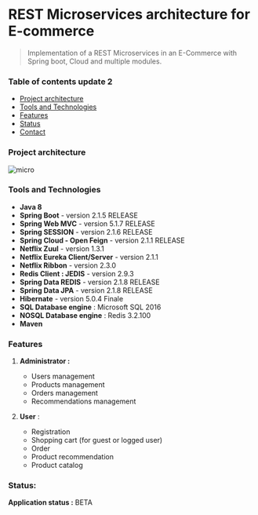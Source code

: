 # REST Microservices architecture for E-commerce

> Implementation of a REST Microservices in an E-Commerce with Spring boot, Cloud and multiple modules.                

### Table of contents update 2

- [Project architecture](#Project-architecture)
- [Tools and Technologies](#technologies)
- [Features](#features)
- [Status](#status)
- [Contact](#contact)

### Project architecture
 
![micro](https://user-images.githubusercontent.com/50141193/58799788-845b1c00-8606-11e9-924b-1b4c03a9091c.png)

### Tools and Technologies

- **Java 8**
- **Spring Boot** - version 2.1.5 RELEASE
- **Spring Web MVC** - version 5.1.7 RELEASE
- **Spring SESSION** - version 2.1.6 RELEASE
- **Spring Cloud - Open Feign** - version 2.1.1 RELEASE
- **Netflix Zuul** - version 1.3.1 
- **Netflix Eureka Client/Server** - version 2.1.1
- **Netflix Ribbon** - version 2.3.0
- **Redis Client : JEDIS** - version 2.9.3
- **Spring Data REDIS** - version 2.1.8 RELEASE
- **Spring Data JPA** - version 2.1.8 RELEASE 
- **Hibernate** - version 5.0.4 Finale
- **SQL Database engine** : Microsoft SQL 2016
- **NOSQL Database engine** : Redis 3.2.100
- **Maven**

### Features

1. **Administrator :**

   - Users management
   - Products management
   - Orders management
   - Recommendations management

2. **User** :

   - Registration
   - Shopping cart (for guest or logged user)
   - Order
   - Product recommendation 
   - Product catalog
   
### Status:

**Application status :** BETA 

